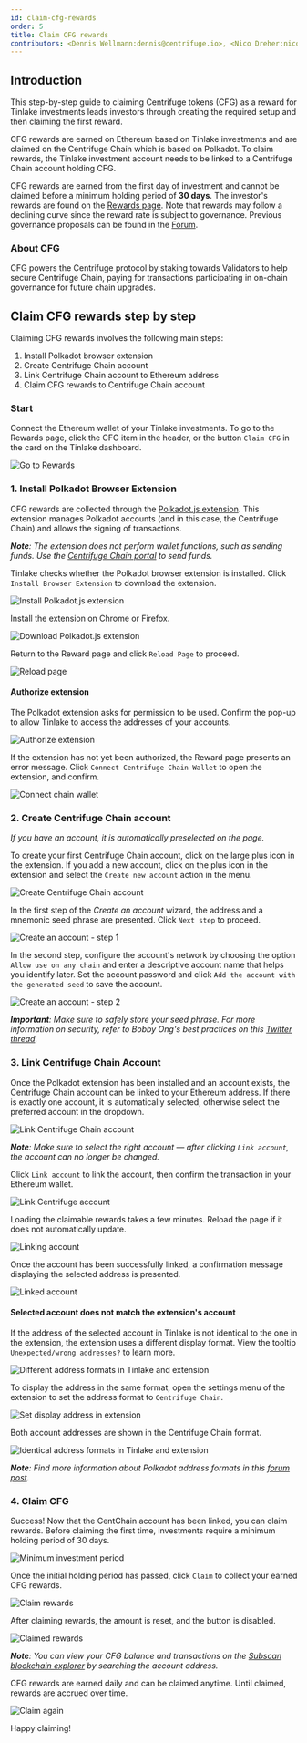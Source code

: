 ```yaml
---
id: claim-cfg-rewards
order: 5
title: Claim CFG rewards
contributors: <Dennis Wellmann:dennis@centrifuge.io>, <Nico Dreher:nico@centrifuge.io>
---
```

## Introduction
This step-by-step guide to claiming Centrifuge tokens (CFG) as a reward for Tinlake investments leads investors through creating the required setup and then claiming the first reward.

CFG rewards are earned on Ethereum based on Tinlake investments and are claimed on the Centrifuge Chain which is based on Polkadot. To claim rewards, the Tinlake investment account needs to be linked to a Centrifuge Chain account holding CFG.

CFG rewards are earned from the first day of investment and cannot be claimed before a minimum holding period of **30 days**. The investor's rewards are found on the [Rewards page](https://tinlake.centrifuge.io/rewards). Note that rewards may follow a declining curve since the reward rate is subject to governance. Previous governance proposals can be found in the [Forum](https://gov.centrifuge.io/c/governance/35).

### About CFG
CFG powers the Centrifuge protocol by staking towards Validators to help secure Centrifuge Chain, paying for transactions participating in on-chain governance for future chain upgrades.

## Claim CFG rewards step by step
Claiming CFG rewards involves the following main steps:
1. Install Polkadot browser extension
2. Create Centrifuge Chain account
3. Link Centrifuge Chain account to Ethereum address
4. Claim CFG rewards to Centrifuge Chain account

### Start
Connect the Ethereum wallet of your Tinlake investments. To go to the Rewards page, click the CFG item in the header, or the button `Claim CFG` in the card on the Tinlake dashboard.

![Go to Rewards](../images/go_to_rewards.png)

### 1. Install Polkadot Browser Extension
CFG rewards are collected through the [Polkadot.js extension](https://polkadot.js.org/extension/). This extension manages Polkadot accounts (and in this case, the Centrifuge Chain) and allows the signing of transactions.

***Note**: The extension does not perform wallet functions, such as sending funds. Use the [Centrifuge Chain portal](https://polkadot.js.org/apps/?rpc=wss%3A%2F%2Ffullnode.centrifuge.io#/accounts) to send funds.*

Tinlake checks whether the Polkadot browser extension is installed. Click `Install Browser Extension` to download the extension.

![Install Polkadot.js extension](../images/install_browser_extension.png)

Install the extension on Chrome or Firefox.

![Download Polkadot.js extension](../images/download_extension.png)

Return to the Reward page and click `Reload Page` to proceed.

![Reload page](../images/reload_page.png)

#### Authorize extension
The Polkadot extension asks for permission to be used. Confirm the pop-up to allow Tinlake to access the addresses of your accounts.

![Authorize extension](../images/authorize_extension.png)

If the extension has not yet been authorized, the Reward page presents an error message. Click `Connect Centrifuge Chain Wallet` to open the extension, and confirm. 

![Connect chain wallet](../images/connect_centrifuge_chain_wallet.png)

### 2. Create Centrifuge Chain account
*If you have an account, it is automatically preselected on the page.*

To create your first Centrifuge Chain account, click on the large plus icon in the extension. If you add a new account, click on the plus icon in the extension and select the `Create new account` action in the menu.

![Create Centrifuge Chain account](../images/add_account.png)

In the first step of the *Create an account* wizard, the address and a mnemonic seed phrase are presented. Click `Next step` to proceed.

![Create an account - step 1](../images/create_an_account_1.png)

In the second step, configure the account's network by choosing the option `Allow use on any chain` and enter a descriptive account name that helps you identify later. Set the account password and click `Add the account with the generated seed` to save the account.

![Create an account - step 2](../images/create_an_account_2.png)

***Important**: Make sure to safely store your seed phrase. For more information on security, refer to Bobby Ong's best practices on this [Twitter thread](https://twitter.com/bobbyong/status/1403881080902471680?s=21).*

### 3. Link Centrifuge Chain Account
Once the Polkadot extension has been installed and an account exists, the Centrifuge Chain account can be linked to your Ethereum address. If there is exactly one account, it is automatically selected, otherwise select the preferred account in the dropdown.

![Link Centrifuge Chain account](../images/link_account.png)

***Note**: Make sure to select the right account — after clicking `Link account`, the account can no longer be changed.*

Click `Link account` to link the account, then confirm the transaction in your Ethereum wallet.

![Link Centrifuge account](../images/link_account.png)

Loading the claimable rewards takes a few minutes. Reload the page if it does not automatically update.

![Linking account](../images/linking_account.png)

Once the account has been successfully linked, a confirmation message displaying the selected address is presented.

![Linked account](../images/account_linked.png)

#### Selected account does not match the extension's account
If the address of the selected account in Tinlake is not identical to the one in the extension, the extension uses a different display format. View the tooltip `Unexpected/wrong addresses?` to learn more. 

![Different address formats in Tinlake and extension](../images/different_address_formats.png)

To display the address in the same format, open the settings menu of the extension to set the address format to `Centrifuge Chain`.

![Set display address in extension](../images/set_display_address_format.png)

Both account addresses are shown in the Centrifuge Chain format.

![Identical address formats in Tinlake and extension](../images/identical_address_format.png)

***Note**: Find more information about Polkadot address formats in this [forum post](https://gov.centrifuge.io/t/accounts-and-wallet-addresses-in-polkadot-js/3341).*

### 4. Claim CFG
Success! Now that the CentChain account has been linked, you can claim rewards. Before claiming the first time, investments require a minimum holding period of 30 days.

![Minimum investment period](../images/minimum_holding_period.png)

Once the initial holding period has passed, click `Claim` to collect your earned CFG rewards. 

![Claim rewards](../images/claim_rewards.png)

After claiming rewards, the amount is reset, and the button is disabled. 

![Claimed rewards](../images/rewards_claimed.png)

***Note**: You can view your CFG balance and transactions on the [Subscan blockchain explorer](https://centrifuge.subscan.io/) by searching the account address.*

CFG rewards are earned daily and can be claimed anytime. Until claimed, rewards are accrued over time. 

![Claim again](../images/claim_again.png)

Happy claiming!

